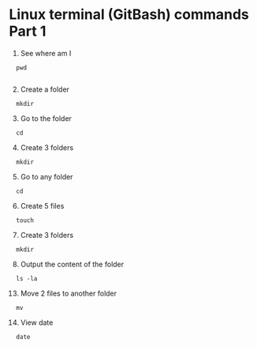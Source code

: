 # Linux terminal (GitBash) commands Part 1

1. See where am I

```
  pwd
  
```
2. Create a folder
```
  mkdir
```
  
3. Go to the folder
```
  cd
```

4. Create 3 folders
```
  mkdir
```

5. Go to any folder
```
  cd
```

6. Create 5 files
```
  touch 
```

7. Create 3 folders
```
  mkdir 
```

8. Output the content of the folder
```
  ls -la
```

13. Move 2 files to another folder
```
  mv
```

14. View date

```
  date
```
